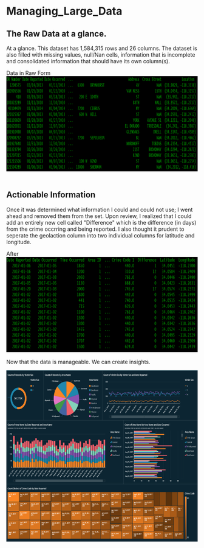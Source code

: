 # Managing_Large_Data


## The Raw Data at a glance.
At a glance. This dataset has 1,584,315 rows and 26 columns. The dataset is also filled with missing values, null/Nan cells, information that is incomplete and consolidated information that should have its own column(s).

Data in Raw Form
<img src="Before.PNG" width="1000" height="250"></br></br>

## Actionable Information
Once it was determined what information I could and could not use; I went ahead and removed them from the set. Upon review, I realized that  I could add an entirely new cell called "Difference" which is the difference (in days) from the crime occrring and being reported. I also thought it prudent to seperate the geolaction column into two individual columns for latitude and longitude.

After
<img src="After.PNG" width="1000" height="250">

Now that the data is manageable. We can create insights.

<img src="Data.PNG" width="1000" height="450">



